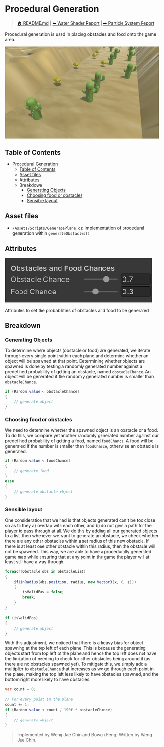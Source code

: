# Procedural Generation
> [🏠 README.md](../../README.md) | [⬅️ Water Shader Report](../water-shader/water-shader.md) | [➡️ Particle System Report]()

Procedural generation is used in placing obstacles and food onto the game area.

![](./generated-objects.png)

## Table of Contents
- [Procedural Generation](#procedural-generation)
  - [Table of Contents](#table-of-contents)
  - [Asset files](#asset-files)
  - [Attributes](#attributes)
  - [Breakdown](#breakdown)
    - [Generating Objects](#generating-objects)
    - [Choosing food or obstacles](#choosing-food-or-obstacles)
    - [Sensible layout](#sensible-layout)

## Asset files
* `/Assets/Scripts/GeneratePlane.cs`: Implementation of procedural generation within `generateObstacles()`

## Attributes
![](generation-attributes.png)

Attributes to set the probabilities of obstacles and food to be generated

## Breakdown

### Generating Objects
To determine where objects (obstacle or food) are generated, we iterate through every single point within each plane and determine whether an object will be spawned at that point. Determining whether objects are spawned is done by testing a randomly generated number against a predefined probability of getting an obstacle, named `obstacleChance`. An object will be generated if the randomly generated number is smaller than `obstacleChance`. 

```cs
if (Random.value < obstacleChance)
{
    // generate object
}
```

### Choosing food or obstacles
We need to determine whether the spawned object is an obstacle or a food. To do this, we compare yet another randomly generated number against our predefined probability of getting a food, named `foodChance`. A food will be generated if the number is smaller than `foodChance`, otherwise an obstacle is generated.

```cs
if (Random.value < foodChance)
{
    // generate food
}
else
{
    // generate obstacle object
}
```

### Sensible layout
One consideration that we had is that objects generated can't be too close so as to they a) overlap with each other, and b) do not give a path for the player to pass through at all. We do this by adding all our generated objects to a list, then whenever we want to generate an obstacle, we check whether there are any other obstacles within a set radius of this new obstacle. If there is at least one other obstacle within this radius, then the obstacle will not be spawned. This way, we are able to have a procedurally generated game map while ensuring that at any point in the game the player will at least still have a way through.

```cs
foreach(Obstacle obs in obstacleList)
{
    if(inRadius(obs.position, radius, new Vector3(x, 0, z)))
    {
        isValidPos = false;
        break;
    }
}

if (isValidPos)
{
    // generate object
}
```

With this adjustment, we noticed that there is a heavy bias for object spawning at the top left of each plane. This is because the generating objects start from top left of the plane and hence the top left does not have the limitation of needing to check for other obstacles being around it (as there are no obstacles spawned yet). To mitigate this, we simply add a multiplier to `obstacleChance` that increases as we go through each point in the plane, making the top left less likely to have obstacles spawned, and the bottom right more likely to have obstacles.

```cs
var count = 0;

// For every point in the plane
count += 1;
if (Random.value < count / 190f * obstacleChance)
{
    // generate object
}
```

> Implemented by Weng Jae Chin and Bowen Feng; Written by Weng Jae Chin.